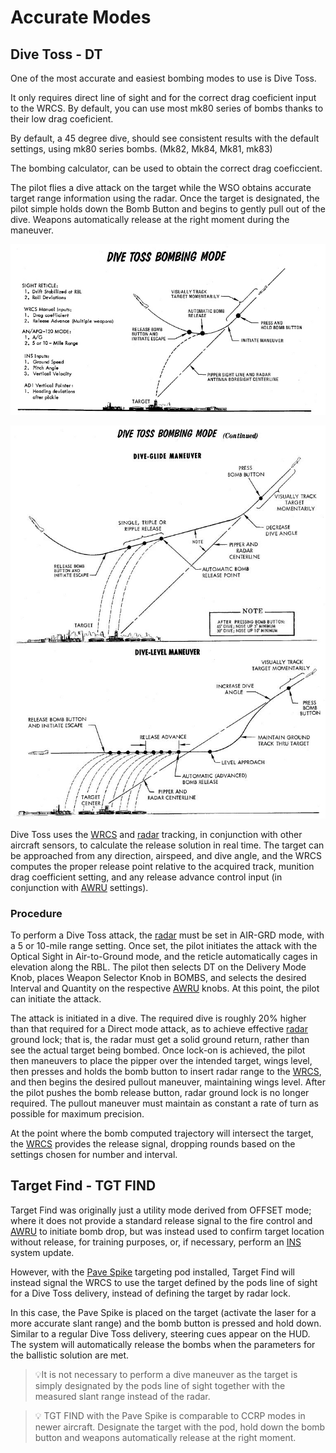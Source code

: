 # Accurate Modes

## Dive Toss - DT

One of the most accurate and easiest bombing modes to use is Dive Toss.

It only requires direct line of sight and for the correct drag coeficient
input to the WRCS. By default, you can use most mk80 series of bombs thanks
to their low drag coeficient.

By default, a 45 degree dive, should see consistent results with the default
settings, using mk80 series bombs. (Mk82, Mk84, Mk81, mk83)

The bombing calculator, can be used to obtain the correct drag coeficcient.

The pilot flies a dive attack on the target while the WSO obtains accurate
target range information using the radar. Once the target is designated, the
pilot simple holds down the Bomb Button and begins to gently pull out of the
dive. Weapons automatically release at the right moment during the maneuver.

![Dive Toss 1](../../../../img/divetoss.jpg)

![Dive Toss 2](../../../../img/divetoss2.jpg)

Dive Toss uses the [WRCS](../../../../systems/weapon_systems/wrcs.md) and
[radar](../../../../systems/radar/overview.md) tracking, in conjunction with
other aircraft sensors, to calculate the release solution in real time. The
target can be approached from any direction, airspeed, and dive angle, and the
WRCS computes the proper release point relative to the acquired track, munition
drag coefficient setting, and any release advance control input (in conjunction
with [AWRU](../../../../systems/weapon_systems/awru.md) settings).

### Procedure

To perform a Dive Toss attack, the
[radar](../../../../systems/radar/overview.md) must be set in AIR-GRD mode, with
a 5 or 10-mile range setting. Once set, the pilot initiates the attack with the
Optical Sight in Air-to-Ground mode, and the reticle automatically cages in
elevation along the RBL. The pilot then selects DT on the Delivery Mode Knob,
places Weapon Selector Knob in BOMBS, and selects the desired Interval and
Quantity on the respective [AWRU](../../../../systems/weapon_systems/awru.md)
knobs. At this point, the pilot can initiate the attack.

The attack is initiated in a dive. The required dive is roughly 20% higher than
that required for a Direct mode attack, as to achieve effective
[radar](../../../../systems/radar/overview.md) ground lock; that is, the radar
must get a solid ground return, rather than see the actual target being bombed.
Once lock-on is achieved, the pilot then maneuvers to place the pipper over the
intended target, wings level, then presses and holds the bomb button to insert
radar range to the [WRCS](../../../../systems/weapon_systems/wrcs.md), and then
begins the desired pullout maneuver, maintaining wings level. After the pilot
pushes the bomb release button, radar ground lock is no longer required. The
pullout maneuver must maintain as constant a rate of turn as possible for
maximum precision.

At the point where the bomb computed trajectory will intersect the target, the
[WRCS](../../../../systems/weapon_systems/wrcs.md) provides the release signal,
dropping rounds based on the settings chosen for number and interval.

## Target Find - TGT FIND

Target Find was originally just a utility mode derived from OFFSET mode; where
it does not provide a standard release signal to the fire control and
[AWRU](../../../../systems/weapon_systems/awru.md) to initiate bomb drop, but
was instead used to confirm target location without release, for training
purposes, or, if necessary, perform an [INS](../../../../systems/nav_com/ins.md)
system update.

However, with the
[Pave Spike](../../../../systems/weapon_systems/pave_spike/overview.md)
targeting pod installed, Target Find will instead signal the WRCS to use the
target defined by the pods line of sight for a Dive Toss delivery, instead of
defining the target by radar lock.

In this case, the Pave Spike is placed on the target (activate the laser for a
more accurate slant range) and the bomb button is pressed and hold down. Similar
to a regular Dive Toss delivery, steering cues appear on the HUD. The system
will automatically release the bombs when the parameters for the ballistic
solution are met.

> 💡It is not necessary to perform a dive maneuver as the target is simply
> designated by the pods line of sight together with the measured slant range
> instead of the radar.

> 💡 TGT FIND with the Pave Spike is comparable to CCRP modes in newer aircraft.
> Designate the target with the pod, hold down the bomb button and weapons
> automatically release at the right moment.
